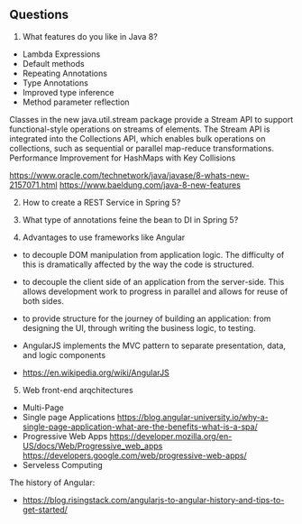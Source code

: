 

## Questions

1. What features do you like in Java 8?

* Lambda Expressions
* Default methods
* Repeating Annotations
* Type Annotations
* Improved type inference
* Method parameter reflection

Classes in the new java.util.stream package provide a Stream API to support functional-style operations on streams of elements. The Stream API is integrated into the Collections API, which enables bulk operations on collections, such as sequential or parallel map-reduce transformations.
Performance Improvement for HashMaps with Key Collisions

https://www.oracle.com/technetwork/java/javase/8-whats-new-2157071.html
https://www.baeldung.com/java-8-new-features

2. How to create a REST Service in Spring 5?

3. What type of annotations feine the bean to DI in Spring 5?


4. Advantages to use frameworks like Angular

* to decouple DOM manipulation from application logic. The difficulty of this is dramatically affected by the way the code is structured.
* to decouple the client side of an application from the server-side. This allows development work to progress in parallel and allows for reuse of both sides.
* to provide structure for the journey of building an application: from designing the UI, through writing the business logic, to testing.

* AngularJS implements the MVC pattern to separate presentation, data, and logic components

* https://en.wikipedia.org/wiki/AngularJS


5. Web front-end arqchitectures

* Multi-Page
* Single page Applications
    https://blog.angular-university.io/why-a-single-page-application-what-are-the-benefits-what-is-a-spa/
* Progressive Web Apps
    https://developer.mozilla.org/en-US/docs/Web/Progressive_web_apps
    https://developers.google.com/web/progressive-web-apps/
* Serveless Computing



The history of Angular:

* https://blog.risingstack.com/angularjs-to-angular-history-and-tips-to-get-started/

